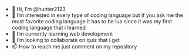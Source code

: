 - 👋 Hi, I’m @hunter2123
- 👀 I’m interested in every type of coding language but if you ask me the most favorite coding language it has to be lua since it was my first coding language that i learned
- 🌱 I’m currently learning web development
- 💞️ I’m looking to collaborate on quiz that i get 
- 📫 How to reach me just comment on my repository

<!---
hunter2123/hunter2123 is a ✨ special ✨ repository because its `README.md` (this file) appears on your GitHub profile.
You can click the Preview link to take a look at your changes.
--->
